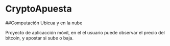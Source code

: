 # CryptoApuesta
##Computación Ubicua y en la nube

Proyecto de aplicacción móvil, en el el usuario puede observar el precio del bitcoin, y apostar si sube o baja.
